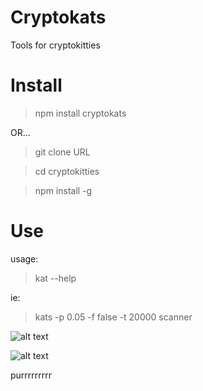 # Cryptokats
Tools for cryptokitties


# Install
 
 >npm install cryptokats

 OR...

 > git clone URL

 > cd cryptokitties

 > npm install -g


# Use
usage:
>kat --help

ie:
> kats -p 0.05 -f false -t 20000 scanner


![alt text](https://i.imgur.com/G7UTOoL.png)

![alt text](https://i.imgur.com/vOVSaPN.png)



purrrrrrrrr
